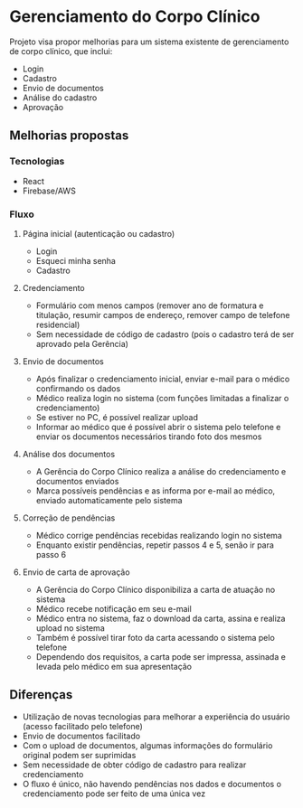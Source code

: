 # Gerenciamento do Corpo Clínico

Projeto visa propor melhorias para um sistema existente de gerenciamento de corpo clínico, que inclui:
- Login
- Cadastro
- Envio de documentos
- Análise do cadastro
- Aprovação

## Melhorias propostas

### Tecnologias

- React
- Firebase/AWS

### Fluxo

1. Página inicial (autenticação ou cadastro)
    - Login
    - Esqueci minha senha
    - Cadastro

2. Credenciamento
    - Formulário com menos campos (remover ano de formatura e titulação, resumir campos de endereço, remover campo de telefone residencial)
    - Sem necessidade de código de cadastro (pois o cadastro terá de ser aprovado pela Gerência)

3. Envio de documentos
    - Após finalizar o credenciamento inicial, enviar e-mail para o médico confirmando os dados
    - Médico realiza login no sistema (com funções limitadas a finalizar o credenciamento)
    - Se estiver no PC, é possível realizar upload
    - Informar ao médico que é possível abrir o sistema pelo telefone e enviar os documentos necessários tirando foto dos mesmos

4. Análise dos documentos
    - A Gerência do Corpo Clínico realiza a análise do credenciamento e documentos enviados
    - Marca possíveis pendências e as informa por e-mail ao médico, enviado automaticamente pelo sistema

5. Correção de pendências
    - Médico corrige pendências recebidas realizando login no sistema
    - Enquanto existir pendências, repetir passos 4 e 5, senão ir para passo 6

6. Envio de carta de aprovação
    - A Gerência do Corpo Clínico disponibiliza a carta de atuação no sistema
    - Médico recebe notificação em seu e-mail
    - Médico entra no sistema, faz o download da carta, assina e realiza upload no sistema
    - Também é possível tirar foto da carta acessando o sistema pelo telefone
    - Dependendo dos requisitos, a carta pode ser impressa, assinada e levada pelo médico em sua apresentação

## Diferenças

- Utilização de novas tecnologias para melhorar a experiência do usuário (acesso facilitado pelo telefone)
- Envio de documentos facilitado
- Com o upload de documentos, algumas informações do formulário original podem ser suprimidas
- Sem necessidade de obter código de cadastro para realizar credenciamento
- O fluxo é único, não havendo pendências nos dados e documentos o credenciamento pode ser feito de uma única vez